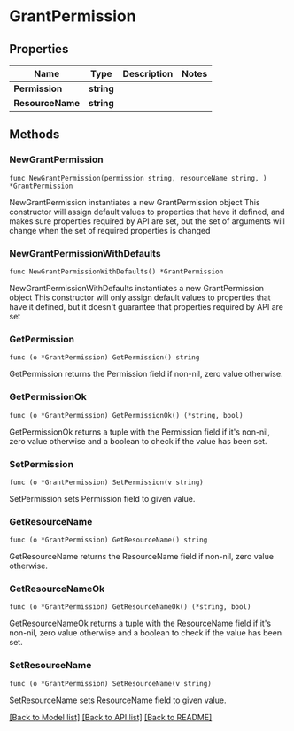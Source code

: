 # GrantPermission

## Properties

Name | Type | Description | Notes
------------ | ------------- | ------------- | -------------
**Permission** | **string** |  | 
**ResourceName** | **string** |  | 

## Methods

### NewGrantPermission

`func NewGrantPermission(permission string, resourceName string, ) *GrantPermission`

NewGrantPermission instantiates a new GrantPermission object
This constructor will assign default values to properties that have it defined,
and makes sure properties required by API are set, but the set of arguments
will change when the set of required properties is changed

### NewGrantPermissionWithDefaults

`func NewGrantPermissionWithDefaults() *GrantPermission`

NewGrantPermissionWithDefaults instantiates a new GrantPermission object
This constructor will only assign default values to properties that have it defined,
but it doesn't guarantee that properties required by API are set

### GetPermission

`func (o *GrantPermission) GetPermission() string`

GetPermission returns the Permission field if non-nil, zero value otherwise.

### GetPermissionOk

`func (o *GrantPermission) GetPermissionOk() (*string, bool)`

GetPermissionOk returns a tuple with the Permission field if it's non-nil, zero value otherwise
and a boolean to check if the value has been set.

### SetPermission

`func (o *GrantPermission) SetPermission(v string)`

SetPermission sets Permission field to given value.


### GetResourceName

`func (o *GrantPermission) GetResourceName() string`

GetResourceName returns the ResourceName field if non-nil, zero value otherwise.

### GetResourceNameOk

`func (o *GrantPermission) GetResourceNameOk() (*string, bool)`

GetResourceNameOk returns a tuple with the ResourceName field if it's non-nil, zero value otherwise
and a boolean to check if the value has been set.

### SetResourceName

`func (o *GrantPermission) SetResourceName(v string)`

SetResourceName sets ResourceName field to given value.



[[Back to Model list]](../README.md#documentation-for-models) [[Back to API list]](../README.md#documentation-for-api-endpoints) [[Back to README]](../README.md)


